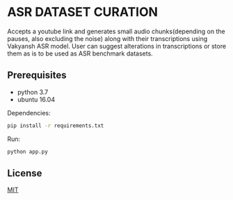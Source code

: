 # ASR DATASET CURATION
Accepts a youtube link and generates small audio chunks(depending on the pauses, also excluding the noise) along with their transcriptions using Vakyansh ASR model.
User can suggest alterations in transcriptions or store them as is to be used as ASR benchmark datasets.

## Prerequisites
- python 3.7
- ubuntu 16.04

Dependencies:
```bash
pip install -r requirements.txt
```
Run:
```bash
python app.py
```

## License
[MIT](https://choosealicense.com/licenses/mit/)
